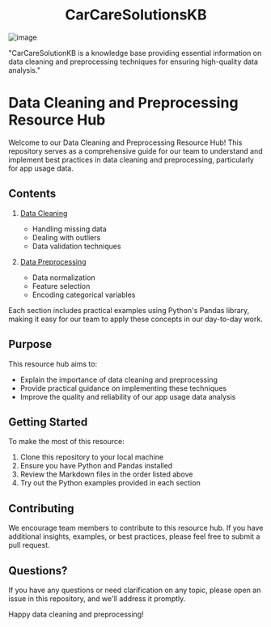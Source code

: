 <h1 align="center">CarCareSolutionsKB</h1>

![image](https://github.com/user-attachments/assets/ef624f8c-aac3-4efb-b978-35518da294ab)


"CarCareSolutionKB is a knowledge base providing essential information on data cleaning and preprocessing techniques for ensuring high-quality data analysis."

# Data Cleaning and Preprocessing Resource Hub

Welcome to our Data Cleaning and Preprocessing Resource Hub! This repository serves as a comprehensive guide for our team to understand and implement best practices in data cleaning and preprocessing, particularly for app usage data.

## Contents

1. [Data Cleaning](data_cleaning.md)
   - Handling missing data
   - Dealing with outliers
   - Data validation techniques

2. [Data Preprocessing](data_preprocessing.md)
   - Data normalization
   - Feature selection
   - Encoding categorical variables

Each section includes practical examples using Python's Pandas library, making it easy for our team to apply these concepts in our day-to-day work.

## Purpose

This resource hub aims to:
- Explain the importance of data cleaning and preprocessing
- Provide practical guidance on implementing these techniques
- Improve the quality and reliability of our app usage data analysis

## Getting Started

To make the most of this resource:
1. Clone this repository to your local machine
2. Ensure you have Python and Pandas installed
3. Review the Markdown files in the order listed above
4. Try out the Python examples provided in each section

## Contributing

We encourage team members to contribute to this resource hub. If you have additional insights, examples, or best practices, please feel free to submit a pull request.

## Questions?

If you have any questions or need clarification on any topic, please open an issue in this repository, and we'll address it promptly.

Happy data cleaning and preprocessing!
